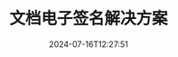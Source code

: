 ---
############################# Static ############################
layout: "family"
date:  2024-07-16T12:27:51
draft: false

product: "Signature"
product_tag: "signature"

lang: zh

############################# Head ############################
head_title: "C# .NET、Java、Node.js 数字签名应用程序"
head_description: "将 .NET、Java 或 Node.js 应用程序中的电子签名与 GroupDocs.Signature 集成。签署流行的商业文档格式。"

############################# Header ############################
title: "文档电子签名解决方案"
description:  |
  使用我们为程序员和最终用户提供的灵活 API 和基于应用程序的解决方案，在任何平台上签署数字文档和图像。

  使用高级方法搜索和修改以前添加的签名。

  使用数字证书保护文档免受更改并控制隐藏的元数据。

############################# Supported Platforms ###############################
supported_platforms:
  enable: true
  head_title: "选择您的平台"
  title: "平台独立性"
  description: "GroupDocs.Signature 库支持以下操作系统和框架："
  details_link_title: "了解更多"

  items:
    # items loop
    - title: ".NET"
      description: GroupDocs.Signature .NET 
      color: "blue"
      tag: "net"
      link: "/signature/net/"
      features_link: "https://docs.groupdocs.com/signature/net/system-requirements/"
      features:
          # features loop
          - rows: "3"
            content: |
                    .NET Framework 4.6.2 or higher <br> .NET Core 3.0 or higher <br> .NET 6.0 or higher
      
          # features loop
          - rows: "4"
            content: |
                    Windows <br> Linux <br> Mac OS <br> Microsoft Azure
      
          # features loop
          - rows: "3"
            content: |
                    Microsoft Visual Studio <br> JetBrains Rider <br> Microsoft Visual Code
      
          # features loop
          - rows: "1"
            content: |
                    60+ file formats
      

    # items loop
    - title: "Java"
      description: GroupDocs.Signature Java
      color: "red"
      tag: "java"
      link: "/signature/java/"
      features_link: "https://docs.groupdocs.com/signature/java/system-requirements/"
      features:
          # features loop
          - rows: "3"
            content: |
                    Java 8 or higher
      
          # features loop
          - rows: "4"
            content: |
                    Windows <br> Linux <br> Mac OS
      
          # features loop
          - rows: "3"
            content: |
                    IntelliJ IDEA <br> Eclipse <br> NetBeans
      
          # features loop
          - rows: "1"
            content: |
                    60+ file formats

    # items loop
    - title: "Node.js"
      description: GroupDocs.Signature Node.js
      color: "green"
      tag: "nodejs-java"
      link: "/signature/nodejs-java/"
      features_link: "https://docs.groupdocs.com/signature/"
      features:
          # features loop
          - rows: "3"
            content: |
                    Node.js 16+ and J2SE 8.0 (1.8)+
      
          # features loop
          - rows: "4"
            content: |
                    Windows <br> Linux <br> Mac OS
      
          # features loop
          - rows: "3"
            content: |
                    Atom <br> Visual Studio Code <br> 任何其他文本编辑器
      
          # features loop
          - rows: "1"
            content: |
                    60+ file formats

############################# Features ###############################
features:
  enable: true
  title: "GroupDocs.Signature 主要功能"
  description: "我们的解决方案旨在向流行的文档和文件格式添加各种类型的签名。轻松丰富您的业务流程。"

  items:
    # items loop
    - icon: "additional"
      title: "通过签名丰富您的数据"
      content: "将文本、图像、水印等附加到您的业务文档中。"

    # items loop
    - icon: "protect"
      title: "保护文档内容"
      content: "通过使用数字证书密封来禁止文档更改。"

    # items loop
    - icon: "search"
      title: "添加隐藏数据和条形码"
      content: "使用元数据存储不可见信息或在页面上放置自定义条形码。"

    # items loop
    - icon: "manipulate"
      title: "操纵签名"
      content: "搜索、更新或删除之前添加的所有签名。"

############################# Code samples ############################
code_samples:
  enable: true
  title: "使用签名保护您的文件"
  description: "GroupDocs.Signature 代码示例"
  items:
    # code sample loop
    - title: "生成并添加二维码"
      content: |
       GroupDocs.Signature 允许我们生成 QR 码并将其添加到具有受支持格式的文档中。提供必须签名的文档的路径，并设置所需的 QR 码文本和视觉选项。您可以将生成的二维码图像放置在任何文档页面的任何区域。
      samples:
        - language: "C#"
          color: "blue"
          content: |
            ```csharp {style=abap}   
            // 指定要签署的文件
            using (Signature signature = new Signature("source.docx"))
            {
                // 创建 QR 码标志选项
                QrCodeSignOptions options = new QrCodeSignOptions("JohnSmith")
                {
                    // 设置 QR 码选项
                    EncodeType = QrCodeTypes.QR,
                    Left = 50,
                    Top = 150,
                };

                // 签名并保存处理后的文件
                SignResult result = signature.Sign("result.docx", options);
            }
            ```
        - language: "Java"
          color: "red"
          content: |
            ```java {style=abap}   
            // 指定要签署的文件
            Signature signature = new Signature("source.docx");

            // 创建 QR 码标志选项
            QrCodeSignOptions options = new QrCodeSignOptions("JohnSmith");

            // 设置 QR 码选项
            options.setEncodeType(QrCodeTypes.QR);
            options.setLeft(50);
            options.setTop(100);

            // 签名并保存处理后的文件
            signature.sign("result.docx", options);
            ```
        - language: "TypeScript"
          color: "green"
          content: |
            ```javascript {style=abap}  
            const signatureLib = require('@groupdocs/groupdocs.signature')

            // 指定要签署的文件
            const signature = new signatureLib.Signature('source.docx');

            // 创建 QR 码标志选项
            const options = new signatureLib.QrCodeSignOptions('JohnSmith');

            // 设置 QR 码选项
            options.setEncodeType(signatureLib.QrCodeTypes.QR);
            options.setLeft(50);
            options.setTop(100);

            // 签名并保存处理后的文件
            signature.sign('result.docx', options);
            ```

############################# Supported Formats ###############################
formats:
  enable: true
  title: "支持 60 多种文件格式"
  description: "GroupDocs.Signature 支持几乎所有流行的文件格式"

############################# Metrics ###############################
metrics:
  enable: true
  title: "我们的图书馆统计数据"
  description: "检查关键产品指标，揭示对我们的成就、影响和增长的见解"

  items:
    # items loop
    - number: "50+"
      title: "支持的格式"
      content: "签署 60 多种最流行的商业文件格式。"

    # items loop
    - number: "500k"
      title: "NuGet 下载"
      content: ".NET 的 GroupDocs.Signature 是一个流行的库，在 NuGet 上的下载量超过 550,000 次。"

    # items loop
    - number: "15k"
      title: "Maven 下载"
      content: "Java 开发人员已在 Maven 上下载 GroupDocs.Signature 超过 15K 次。"

    # items loop
    - number: "140+"
      title: "快乐的顾客"
      content: "全球的个人开发者和顶级公司使用我们的产品来构建创新的解决方案。"


############################# Customers ###############################
customers:
  enable: true
  title: "我们满意的客户"
  description: "GroupDocs 库被世界各地的全球知名和杰出品牌所采用"

  items:
    # items loop
    - title: "BenQ Corporation"
      logo: "benq"
      
    # items loop
    - title: "Nasdaq Stock Market"
      logo: "nasdaq"
      
    # items loop
    - title: "AT&T Inc."
      logo: "att"
      
    # items loop
    - title: "Customer logo AstraZeneca"
      logo: "astrazeneca"
      
    # items loop
    - title: "Central Bank of Argentina"
      logo: "argentinacentralbank"
      
    # items loop
    - title: "Roche Holding AG"
      logo: "roche"
      
    # items loop
    - title: "Capita"
      logo: "capita"
      
    # items loop
    - title: "Axa S.A."
      logo: "axa"
      
    # items loop
    - title: "Instructure Inc."
      logo: "instructure"
      
    # items loop
    - title: "Wipro"
      logo: "wipro"


############################# Actions ###############################
actions:
  enable: true
  title: "准备好开始了吗？"
  description: "在您的平台上免费试用 GroupDocs.Signature 功能"

  items:
    # items loop
    - title: ".NET"
      color: "blue"
      link: "/signature/net/"

    # items loop
    - title: "Java"
      color: "red"
      link: "/signature/java/"

    # items loop
    - title: "Node.js"
      color: "green"
      link: "/signature/nodejs-java/"      

############################# FAQ ###############################
faq:
  enable: true
  title: "经常问的问题"
  description: "探索我们的常见问题"

  items:
    # items loop
    - question: "GroupDocs.Signature 是否需要任何外部库来进行文档签名？"
      answer: "不，GroupDocs.Signature 独立工作。没有 Adob​​e Acrobat、Microsoft Office 等第三方依赖项。"

    # items loop
    - question: "购买前是否可以测试 GroupDocs.Signature 功能？"
      answer: "绝对地！ GroupDocs.Signature 提供免费试用。安装它并探索它的功能。请注意，试用版会向您的文档添加“试用徽章”，并且仅处理前 3 页。要获得完整体验，请获取免费的 30 天临时许可证来访问所有功能。请参阅[临时许可证](https://purchase.groupdocs.com/temporary-license/) 下的详细信息。"

    # items loop
    - question: "提供哪些许可证类型？"
      answer: "正在寻找 GroupDocs.Signature 许可证？我们提供根据您的需求量身定制的各种选项。根据团队规模、部署位置（单个办公室或远程工作场所）以及最终客户分发是否需要与客户共享 SDK/API 进行选择。或者，您也可以选择按月计费的使用许可证，只需按使用量付费。在 [价钱](https://purchase.groupdocs.com/pricing/signature/net/) 下找到最适合您的价格。"

############################# Cloud Links ###############################
cloud_links:
  enable: true
  title: "GroupDocs.Signature 低代码 API"
  description: "通过我们基于云的 REST API 使用您的应用程序签署文件。"
  
  items:
    # items loop
    - title: "GroupDocs.Signature Cloud for cURL"
      content: "使用 cURL RESTful API 在 PDF、Word、Excel、PowerPoint、JPEG 和许多其他文件格式上添加签名。"
      icon: "groupdocs_signature-for-curl"
      link: "https://products.groupdocs.cloud/signature/curl"

    # items loop
    - title: "GroupDocs.Signature Cloud for .NET"
      content: "通过 Cloud SDK 签署文档来丰富您的 .NET 应用程序。以您自己的方式保护业务文档。"
      icon: "groupdocs_signature-for-net"
      link: "https://products.groupdocs.cloud/signature/net"

    # items loop
    - title: "GroupDocs.Signature Cloud for Java"
      content: "GroupDocs.Signature SDK 授予您的 Java 应用程序签署任何文件的各种可能性。"
      icon: "groupdocs_signature-for-java"
      link: "https://products.groupdocs.cloud/signature/java"

############################# App links ###############################
app_links:
  enable: true
  title: "GroupDocs.Signature 网络应用"
  description: "GroupDocs.Signature 提供了一个免费的网络应用程序，您可以在其中签署文档。可以通过您喜爱的浏览器免费对 60 多种流行的文件格式进行签名。"

  items:
    # items loop
    - title: "GroupDocs.Signature Total"
      content: "可通过任何设备在文档上签名的在线工具。"
      icon: "groupdocs_watermark-app"
      link: "https://products.groupdocs.app/signature/total"

    # items loop
    - title: "GroupDocs.Signature DOCX"
      content: "在线签署 MS Word DOCX。"
      icon: "groupdocs_words-app"
      link: "https://products.groupdocs.app/signature/docx"

    # items loop
    - title: "GroupDocs.Signature PDF"
      content: "在线保护 PDF 文档。"
      icon: "groupdocs_pdf-app"
      link: "https://products.groupdocs.app/signature/pdf"


      


---